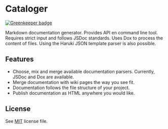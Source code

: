 # Cataloger

[![Greenkeeper badge](https://badges.greenkeeper.io/Swaagie/cataloger.svg)](https://greenkeeper.io/)

Markdown documentation generator. Provides API en command line tool. Requires
strict input and follows JSDoc standards. Uses Dox to process the content of files.
Using the Haruki JSON template parser is also possible.

## Features

- Choose, mix and merge available documentation parsers.
  Currently, JSDoc and Dox are available.
- Merge documentation with wiki pages the way you see fit.
- Documentation follows the file structure of your project.
- Publish documentation as HTML anywhere you would like.

## License

See [MIT](https://github.com/Moveo/cataloger/blob/master/LICENSE.md) license file.